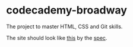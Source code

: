 # codecademy-broadway
The project to master HTML, CSS and Git skills.

The site should look like <a href="https://s3.amazonaws.com/codecademy-content/programs/freelance-one/broadway/mocks/broadway.png">this</a> by the <a href="https://s3.amazonaws.com/codecademy-content/programs/freelance-one/broadway/mocks/broadway_redline.jpg">spec</a>.
